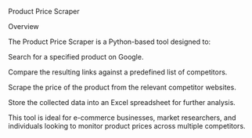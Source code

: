Product Price Scraper

Overview

The Product Price Scraper is a Python-based tool designed to:

Search for a specified product on Google.

Compare the resulting links against a predefined list of competitors.

Scrape the price of the product from the relevant competitor websites.

Store the collected data into an Excel spreadsheet for further analysis.

This tool is ideal for e-commerce businesses, market researchers, and individuals looking to monitor product prices across multiple competitors.